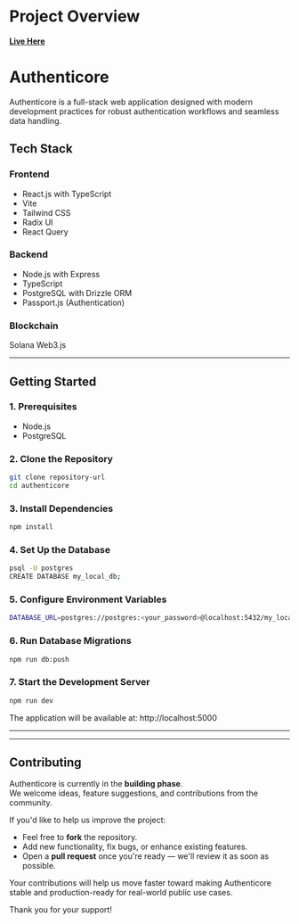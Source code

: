 # Project Overview 
**[Live Here](https://authenticore.onrender.com/)**

# Authenticore

Authenticore is a full-stack web application designed with modern development practices for robust authentication workflows and seamless data handling.

## Tech Stack

### Frontend
- React.js with TypeScript
- Vite
- Tailwind CSS
- Radix UI
- React Query

### Backend
- Node.js with Express
- TypeScript
- PostgreSQL with Drizzle ORM
- Passport.js (Authentication)

### Blockchain
Solana Web3.js

---
## Getting Started

### 1. Prerequisites
- Node.js
- PostgreSQL

### 2. Clone the Repository
```bash
git clone repository-url
cd authenticore
```

### 3. Install Dependencies
```bash
npm install
```


### 4. Set Up the Database
```bash
psql -U postgres
CREATE DATABASE my_local_db;
```

### 5. Configure Environment Variables
```bash
DATABASE_URL=postgres://postgres:<your_password>@localhost:5432/my_local_db
```

### 6. Run Database Migrations
```bash
npm run db:push
```


### 7. Start the Development Server
```bash
npm run dev
```
The application will be available at: http://localhost:5000

---

---

## Contributing

Authenticore is currently in the **building phase**.  
We welcome ideas, feature suggestions, and contributions from the community.

If you'd like to help us improve the project:

- Feel free to **fork** the repository.
- Add new functionality, fix bugs, or enhance existing features.
- Open a **pull request** once you're ready — we'll review it as soon as possible.

Your contributions will help us move faster toward making Authenticore stable and production-ready for real-world public use cases.

Thank you for your support!




